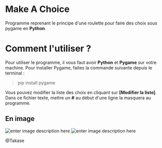 # Make A Choice

Programme reprenant le principe d'une roulette pour faire des choix sous pygame en **Python**.


# Comment l'utiliser ?

Pour utiliser le programme, il vous faut avoir **Python** et **Pygame** sur votre machine. Pour installer Pygame, faites la commande suivante depuis le terminal :
> pip install pygame

Vous pouvez modifier la liste des choix en cliquant sur **[Modifier la liste]**. Dans ce fichier texte, mettre un **#** au début d'une ligne la masquera au programme.

## En image

  ![enter image description here](https://zupimages.net/up/20/08/vxgn.png)
![enter image description here](https://zupimages.net/up/20/08/lf7n.png)

@Takase
